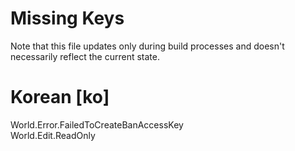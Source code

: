 # Missing Keys
Note that this file updates only during build processes and doesn't necessarily reflect the current state.

# Korean [ko]
World.Error.FailedToCreateBanAccessKey  
World.Edit.ReadOnly  


